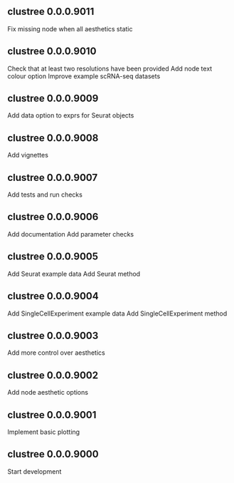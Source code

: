 ## clustree 0.0.0.9011

Fix missing node when all aesthetics static

## clustree 0.0.0.9010

Check that at least two resolutions have been provided
Add node text colour option
Improve example scRNA-seq datasets

## clustree 0.0.0.9009

Add data option to exprs for Seurat objects

## clustree 0.0.0.9008

Add vignettes

## clustree 0.0.0.9007

Add tests and run checks

## clustree 0.0.0.9006

Add documentation
Add parameter checks

## clustree 0.0.0.9005

Add Seurat example data
Add Seurat method

## clustree 0.0.0.9004

Add SingleCellExperiment example data
Add SingleCellExperiment method

## clustree 0.0.0.9003

Add more control over aesthetics

## clustree 0.0.0.9002

Add node aesthetic options

## clustree 0.0.0.9001

Implement basic plotting

## clustree 0.0.0.9000

Start development